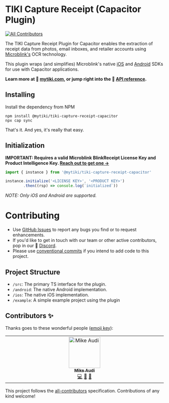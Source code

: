 # TIKI Capture Receipt (Capacitor Plugin)
<!-- ALL-CONTRIBUTORS-BADGE:START - Do not remove or modify this section -->
[![All Contributors](https://img.shields.io/badge/all_contributors-1-orange.svg?style=flat-square)](#contributors-)
<!-- ALL-CONTRIBUTORS-BADGE:END -->

The TIKI Capture Receipt Plugin for Capacitor enables the extraction of receipt data from photos, email inboxes, and retailer accounts using [Microblink's](https://microblink.com) OCR technology.

This plugin wraps (and simplifies) Microblink's native [iOS](https://github.com/BlinkReceipt/blinkreceipt-ios) and [Android](https://github.com/BlinkReceipt/blinkreceipt-android) SDKs for use with Capacitor applications.

**Learn more at 🍍 [mytiki.com](https://mytiki.com), or jump right into the 📘 [API reference](https://tiki-capture-receipt-capacitor.mytiki.com).**


## Installing

Install the dependency from NPM

```
npm install @mytiki/tiki-capture-receipt-capacitor
npx cap sync
```

That's it. And yes, it's really that easy.

## Initialization

**IMPORTANT: Requires a valid Microblink BlinkReceipt License Key and Product Intelligence Key. [Reach out to get one →](https://mytiki.com)**


```ts
import { instance } from '@mytiki/tiki-capture-receipt-capacitor'

instance.initialize('<LICENSE KEY>', '<PRODUCT KEY>')
        .then((rsp) => console.log(`initialized`))
```

_NOTE: Only iOS and Android are supported._

# Contributing

- Use [GitHub Issues](https://github.com/tiki-bar/tiki-sdk-capacitor/issues) to report any bugs you find or to request enhancements.
- If you'd like to get in touch with our team or other active contributors, pop in our 👾 [Discord](https://discord.gg/tiki).
- Please use [conventional commits](https://www.conventionalcommits.org/en/v1.0.0/) if you intend to add code to this project.

## Project Structure
- `/src`: The primary TS interface for the plugin.
- `/android`: The native Android implementation.
- `/ios`: The native iOS implementation.
- `/example`: A simple example project using the plugin

## Contributors ✨

Thanks goes to these wonderful people ([emoji key](https://allcontributors.org/docs/en/emoji-key)):

<!-- ALL-CONTRIBUTORS-LIST:START - Do not remove or modify this section -->
<!-- prettier-ignore-start -->
<!-- markdownlint-disable -->
<table>
  <tbody>
    <tr>
      <td align="center" valign="top" width="14.28%"><a href="http://mytiki.com"><img src="https://avatars.githubusercontent.com/u/3769672?v=4?s=100" width="100px;" alt="Mike Audi"/><br /><sub><b>Mike Audi</b></sub></a><br /><a href="https://github.com/tiki-bar/tiki-capture-receipt-capacitor/commits?author=mike-audi" title="Code">💻</a> <a href="https://github.com/tiki-bar/tiki-capture-receipt-capacitor/commits?author=mike-audi" title="Documentation">📖</a> <a href="https://github.com/tiki-bar/tiki-capture-receipt-capacitor/pulls?q=is%3Apr+reviewed-by%3Amike-audi" title="Reviewed Pull Requests">👀</a></td>
    </tr>
  </tbody>
</table>

<!-- markdownlint-restore -->
<!-- prettier-ignore-end -->

<!-- ALL-CONTRIBUTORS-LIST:END -->

This project follows the [all-contributors](https://github.com/all-contributors/all-contributors) specification. Contributions of any kind welcome!
